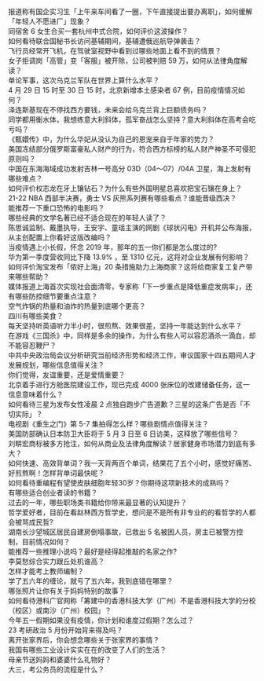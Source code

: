 报道称有国企实习生「上午来车间看了一圈，下午直接提出要办离职」，如何缓解「年轻人不愿进厂」现象？  
同宿舍 6 女生合买一套杭州中式合院，如何评价这波操作？  
如何看待联合国秘书长访问基辅期间，基辅遭俄巡航导弹袭击？  
飞行员经常开飞机，在驾驶室视野中看到过哪些地面上看不到的情景？  
女子拒调岗「高管」变「客服」被开除，公司被判赔 59 万，如何从法律角度解读？  
单论军事，这次乌克兰军队在世界上算什么水平？  
4 月 29 日 15 时至 30 日 15 时，北京新增本土感染者 67 例，目前疫情情况如何？  
泽连斯基现在不停找西方要钱，未来会给乌克兰背上巨额债务吗？  
同学都用衡水体，我想练意大利斜体，孤军奋战怎么坚持？意大利斜体在高考会吃亏吗？  
《甄嬛传》中，为什么华妃从没认为自己的恩宠来自于年家的势力？  
美国冻结部分俄罗斯富豪私人财产的行为，符合西方标榜的私人财产神圣不可侵犯原则吗？  
中国在东海海域成功发射吉林一号高分 03D（04～07）/04A 卫星，海上发射有哪些难点？  
如何评价权志龙在牙上镶钻石？为什么有些外国明星总喜欢把宝石镶在身上？  
21-22 NBA 西部半决赛，勇士 VS 灰熊系列赛有哪些看点？谁能晋级西决？  
能推荐一下重口恐怖的电影吗？  
哪些经典的文学名著已经不适合现在的年轻人读了？  
陈思诚监制、戴墨执导，王安宇、童瑶主演的网剧《球状闪电》开机并公布海报，从主创配置上你看好这版改编吗？  
当疫情遇上小长假，怀念 2019 年，那年的五一你们都是怎么度过的?  
华为第一季度营收同比下降 13.9% ，至 1310 亿元，这将对企业发展有何影响？  
如何评价淘宝发布「侬好上海」20 条措施助力上海商家？这将给商家复工复产带来哪些帮助？  
媒体报道上海首次实现社会面清零，专家称「下一步重点是降低重症发病率」，还有哪些防控细节要重点注意？  
空气炸锅的热量和油炸的热量到底哪个更高？  
四川有哪些美食？  
每天坚持听英语听力半小时，很煎熬、效果很差，坚持一年能达到什么水平？  
在游戏《三国杀》中，同样是多余的操作，为什么有些人可以容忍酒杀一滴血，却不能容忍鞭尸？  
中共中央政治局会议分析研究当前经济形势和经济工作，审议国家十四五期间人才发展规划，哪些信息值得关注？  
你们觉得，友谊重要，还是爱情重要？  
北京着手进行方舱医院建设工作，现已完成 4000 张床位的改建储备任务，这一信息意味着什么？  
如何看待三星为发布女性凌晨 2 点独自跑步广告道歉？三星的这条广告是否「不切实际」？  
电视剧《重生之门》第 5-7 集拍得怎么样？哪些剧情点值得关注？  
美国防部确认日本防卫大臣将于 5 月 3 日至 6 日访美，这释放了哪些信号？  
刘畊宏商标被多方抢注，如何从商业及法律角度解读？居家健身市场潜力到底有多大？  
如何快速、高效背单词？我一天背两百个单词，结果花了五个小时，感觉好痛苦、好煎熬啊！怎样背单词最快呢？  
如何看待重编程有望使皮肤细胞年轻30岁？你期待这项新技术的成熟吗？  
有哪些适合创业者读的书籍？  
过去的一年，哪些职场类书籍给你带来最显著的认知提升？  
哲学爱好者，目前在看赵林西方哲学史，想问是不是所有非专业的的看哲学的人都会被骂成民哲?  
湖南长沙望城区居民自建房倒塌事故，已救出 5 名被困人员，房主已被警方控制，目前情况如何？  
能推荐一些推理小说吗？最好是经得起推敲的名家之作?  
李莫愁综合实力跟丘处机谁高？  
怎样才能考上教师编制？  
学了五六年的缠论，就亏了五六年，我到底错在哪里？  
哪张照片让你有关于妈妈特别的故事？  
如何看待港科广官网称「筹建中的香港科技大学（广州）不是香港科技大学的分校（校区）或南沙（广州）校园」？  
今年五一假期如果没有疫情，你计划和谁度过假期？怎么过？  
23 考研政治 5 月份开始背来得及吗？  
离开张家界后，你会想念哪些关于张家界的事情？  
我国有哪些工业设计实实在在的改变了人们的生活？  
母亲节送妈妈和婆婆什么礼物好？  
大三，考公务员的流程是什么？  
